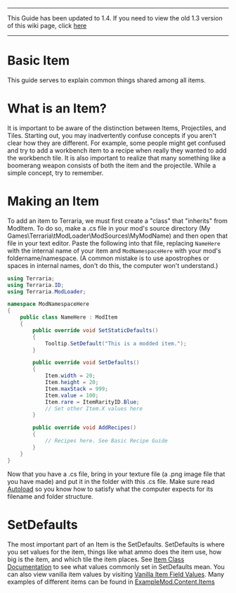***
This Guide has been updated to 1.4. If you need to view the old 1.3 version of this wiki page, click [here](https://github.com/tModLoader/tModLoader/wiki/Basic-Item/f240adbd4e8629200547bd80057207a0182382d4)
***

# Basic Item
This guide serves to explain common things shared among all items.

# What is an Item?
It is important to be aware of the distinction between Items, Projectiles, and Tiles. Starting out, you may inadvertently confuse concepts if you aren't clear how they are different. For example, some people might get confused and try to add a workbench item to a recipe when really they wanted to add the workbench tile. It is also important to realize that many something like a boomerang weapon consists of both the item and the projectile. While a simple concept, try to remember.

# Making an Item
To add an item to Terraria, we must first create a "class" that "inherits" from ModItem. To do so, make a .cs file in your mod's source directory (My Games\Terraria\tModLoader\ModSources\MyModName) and then open that file in your text editor. Paste the following into that file, replacing `NameHere` with the internal name of your item and `ModNamespaceHere` with your mod's foldername/namespace. (A common mistake is to use apostrophes or spaces in internal names, don't do this, the computer won't understand.)
```cs
using Terraria;
using Terraria.ID;
using Terraria.ModLoader;

namespace ModNamespaceHere
{
    public class NameHere : ModItem
    {
        public override void SetStaticDefaults()
        {
            Tooltip.SetDefault("This is a modded item.");
        }

        public override void SetDefaults()
        {
            Item.width = 20;
            Item.height = 20;
            Item.maxStack = 999;
            Item.value = 100;
            Item.rare = ItemRarityID.Blue;
            // Set other Item.X values here
        }

        public override void AddRecipes()
        {
            // Recipes here. See Basic Recipe Guide
        }
    }
}
```
Now that you have a .cs file, bring in your texture file (a .png image file that you have made) and put it in the folder with this .cs file. Make sure read [Autoload](https://github.com/tModLoader/tModLoader/wiki/Basic-Autoload) so you know how to satisfy what the computer expects for its filename and folder structure.

# SetDefaults
The most important part of an Item is the SetDefaults. SetDefaults is where you set values for the item, things like what ammo does the item use, how big is the item, and which tile the item places. See [Item Class Documentation](https://github.com/tModLoader/tModLoader/wiki/Item-Class-Documentation) to see what values commonly set in SetDefaults mean. You can also view vanilla item values by visiting [Vanilla Item Field Values](https://github.com/tModLoader/tModLoader/wiki/Vanilla-Item-Field-Values). Many examples of different items can be found in [ExampleMod.Content.Items](https://github.com/tModLoader/tModLoader/tree/1.4/ExampleMod/Content/Items)

